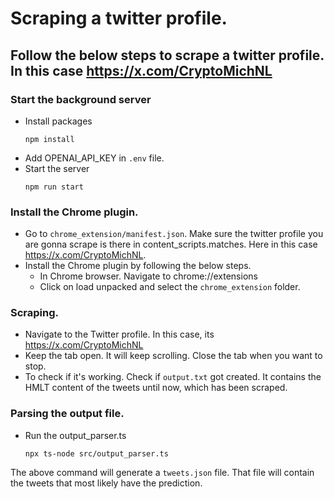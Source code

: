 # Scraping a twitter profile. 
## Follow the below steps to scrape a twitter profile. In this case https://x.com/CryptoMichNL

### Start the background server
- Install packages
  ```
  npm install
  ```
- Add OPENAI_API_KEY in `.env` file.
- Start the server
  ```
  npm run start
  ```

### Install the Chrome plugin.
- Go to `chrome_extension/manifest.json`. Make sure the twitter profile you are gonna scrape is there in content_scripts.matches. Here in this case https://x.com/CryptoMichNL.
- Install the Chrome plugin by following the below steps.
  - In Chrome browser. Navigate to chrome://extensions
  - Click on load unpacked and select the `chrome_extension` folder.

 ### Scraping.
 - Navigate to the Twitter profile. In this case, its https://x.com/CryptoMichNL
 - Keep the tab open. It will keep scrolling. Close the tab when you want to stop.
 - To check if it's working. Check if `output.txt` got created. It contains the HMLT content of the tweets until now, which has been scraped.

 ### Parsing the output file.
 - Run the output_parser.ts
   ```
   npx ts-node src/output_parser.ts
   ```
 The above command will generate a `tweets.json` file. That file will contain the tweets that most likely have the prediction.
